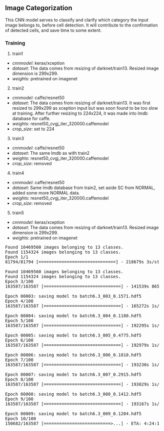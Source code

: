## Image Categorization
This CNN model serves to classify and clarify which category the input image belongs to, before cell detection. It will contribute to the confirmation of detected cells, and save time to some extent.

### Training
1. train1
 - _cnnmodel_: keras/xception
 - _dataset_: The data comes from resizing of darknet/train13. Resized image dimension is 299x299.
 - _weights_: pretrained on imagenet

2. train2
 - _cnnmodel_: caffe/resnet50
 - _dataset_: The data comes from resizing of darknet/train13. It was first resized to 299x299 as xception input but was soon found to be too slow at training. After further resizing to 224x224, it was made into lmdb database for caffe.
 - _weights_: resnet50_cvgj_iter_320000.caffemodel
 - _crop_size_: set to 224
 
3. train3
 - _cnnmodel_: caffe/resnet50
 - _dataset_: The same lmdb as with train2
 - _weights_: resnet50_cvgj_iter_320000.caffemodel
 - _crop_size_: removed

4. train4
 - _cnnmodel_: caffe/resnet50
 - _dataset_: Same lmdb database from train2, set aside SC from NORMAL, added some more NORMAL data.
 - _weights_: resnet50_cvgj_iter_320000.caffemodel
 - _crop_size_: removed

5. train5
 - _cnnmodel_: keras/xception
 - _dataset_: The data comes from resizing of darknet/train13. Resized image dimension is 299x299.
 - _weights_: pretrained on imagenet
 
<pre>
Found 10469560 images belonging to 13 classes.
Found 1154324 images belonging to 13 classes.
Epoch 1/1
81794/81794 [==============================] - 218679s 3s/step - loss: 1.2684 - acc: 0.5800 - val_loss: 1.9611 - val_acc: 0.4108

Found 10469560 images belonging to 13 classes.
Found 1154324 images belonging to 13 classes.
Epoch 3/100
163587/163587 [==============================] - 141539s 865ms/step - loss: 0.0638 - acc: 0.9792 - val_loss: 0.1571 - val_acc: 0.9564

Epoch 00003: saving model to batch6.3_003_0.1571.hdf5
Epoch 4/100
163587/163587 [==============================] - 165272s 1s/step - loss: 0.0504 - acc: 0.9837 - val_loss: 0.1180 - val_acc: 0.9657

Epoch 00004: saving model to batch6.3_004_0.1180.hdf5
Epoch 5/100
163587/163587 [==============================] - 192295s 1s/step - loss: 0.0441 - acc: 0.9859 - val_loss: 0.4775 - val_acc: 0.9371

Epoch 00005: saving model to batch6.3_005_0.4775.hdf5
Epoch 6/100
163587/163587 [==============================] - 192979s 1s/step - loss: 0.0301 - acc: 0.9903 - val_loss: 0.1810 - val_acc: 0.9585

Epoch 00006: saving model to batch6.3_006_0.1810.hdf5
Epoch 7/100
163587/163587 [==============================] - 193230s 1s/step - loss: 0.0232 - acc: 0.9926 - val_loss: 0.2915 - val_acc: 0.9485

Epoch 00007: saving model to batch6.3_007_0.2915.hdf5
Epoch 8/100
163587/163587 [==============================] - 193029s 1s/step - loss: 0.0203 - acc: 0.9935 - val_loss: 0.1412 - val_acc: 0.9675

Epoch 00008: saving model to batch6.3_008_0.1412.hdf5
Epoch 9/100
163587/163587 [==============================] - 193167s 1s/step - loss: 0.0190 - acc: 0.9939 - val_loss: 0.1204 - val_acc: 0.9710

Epoch 00009: saving model to batch6.3_009_0.1204.hdf5
Epoch 10/100
150682/163587 [==========================>...] - ETA: 4:24:12 - loss: 0.0182 - acc: 0.9942
</pre>